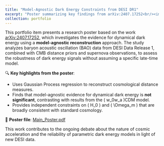 ```yaml
---
title: "Model-Agnostic Dark Energy Constraints from DESI DR1"
excerpt: "Poster summarizing key findings from arXiv:2407.17252<br/><img src='/images/Main_Poster.pdf'>"
collection: portfolio
---
```


This portfolio item presents a research poster based on the work [arXiv:2407.17252](https://arxiv.org/abs/2407.17252), which investigates the evidence for dynamical dark energy using a **model-agnostic reconstruction** approach. The study analyzes baryon acoustic oscillation (BAO) data from DESI Data Release 1, combined with CMB distance priors and supernova observations, to assess the robustness of dark energy signals without assuming a specific late-time model.

🔍 **Key highlights from the poster**:
- Uses Gaussian Process regression to reconstruct cosmological distance measures.
- Finds that model-agnostic evidence for dynamical dark energy is **not significant**, contrasting with results from the \( w_0w_a \)CDM model.
- Provides independent constraints on \( H_0 \) and \( \Omega_m \) that are broadly consistent with standard cosmology.

📄 **Poster file**: [Main_Poster.pdf](/images/Main_Poster.pdf)

This work contributes to the ongoing debate about the nature of cosmic acceleration and the reliability of parametric dark energy models in light of new DESI data.
